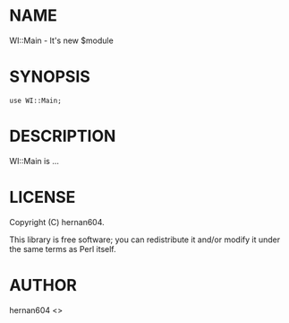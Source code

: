 # NAME

WI::Main - It's new $module

# SYNOPSIS

    use WI::Main;

# DESCRIPTION

WI::Main is ...

# LICENSE

Copyright (C) hernan604.

This library is free software; you can redistribute it and/or modify
it under the same terms as Perl itself.

# AUTHOR

hernan604 <>
